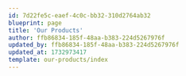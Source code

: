 ```yaml
---
id: 7d22fe5c-eaef-4c0c-bb32-310d2764ab32
blueprint: page
title: 'Our Products'
author: ffb86834-185f-48aa-b383-224d5267976f
updated_by: ffb86834-185f-48aa-b383-224d5267976f
updated_at: 1732973417
template: our-products/index
---
```

